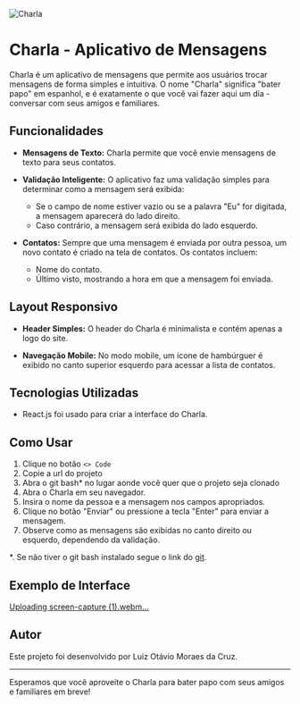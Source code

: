 ![Charla](https://github.com/olzmooraes/Charla/assets/111381271/1e82c08e-ee1b-4f8e-b916-94f3f5d16188)

# Charla - Aplicativo de Mensagens

Charla é um aplicativo de mensagens que permite aos usuários trocar mensagens de forma simples e intuitiva. O nome "Charla" significa "bater papo" em espanhol, e é exatamente o que você vai fazer aqui um dia - conversar com seus amigos e familiares.

## Funcionalidades

- **Mensagens de Texto:** Charla permite que você envie mensagens de texto para seus contatos.

- **Validação Inteligente:** O aplicativo faz uma validação simples para determinar como a mensagem será exibida:
  - Se o campo de nome estiver vazio ou se a palavra "Eu" for digitada, a mensagem aparecerá do lado direito.
  - Caso contrário, a mensagem será exibida do lado esquerdo.

- **Contatos:** Sempre que uma mensagem é enviada por outra pessoa, um novo contato é criado na tela de contatos. Os contatos incluem:
  - Nome do contato.
  - Último visto, mostrando a hora em que a mensagem foi enviada.

## Layout Responsivo

- **Header Simples:** O header do Charla é minimalista e contém apenas a logo do site.

- **Navegação Mobile:** No modo mobile, um ícone de hambúrguer é exibido no canto superior esquerdo para acessar a lista de contatos.

## Tecnologias Utilizadas

- React.js foi usado para criar a interface do Charla.

## Como Usar
1. Clique no botão `<> Code`
2. Copie a url do projeto
3. Abra o git bash* no lugar aonde você quer que o projeto seja clonado
1. Abra o Charla em seu navegador.
2. Insira o nome da pessoa e a mensagem nos campos apropriados.
3. Clique no botão "Enviar" ou pressione a tecla "Enter" para enviar a mensagem.
4. Observe como as mensagens são exibidas no canto direito ou esquerdo, dependendo da validação.

*. Se não tiver o git bash instalado segue o link do [git](https://git-scm.com/downloads).
    
## Exemplo de Interface

[Uploading screen-capture (1).webm…]()

## Autor

Este projeto foi desenvolvido por Luiz Otávio Moraes da Cruz.

---

Esperamos que você aproveite o Charla para bater papo com seus amigos e familiares em breve!